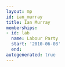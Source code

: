 ```yaml
---
layout: mp
id: ian_murray
title: Ian Murray
memberships:
- id: lab
  name: Labour Party
  start: '2010-06-08'
  end: 
autogenerated: true
---
```

